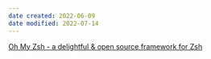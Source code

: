 ```yaml
---
date created: 2022-06-09
date modified: 2022-07-14
---
```


[Oh My Zsh - a delightful & open source framework for Zsh](https://ohmyz.sh/)
